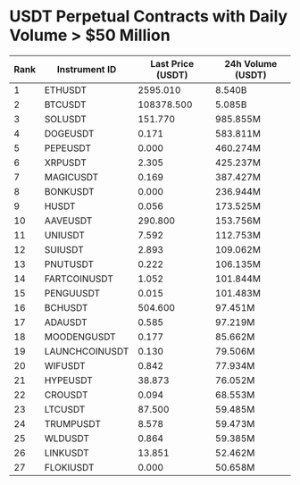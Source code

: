 # USDT Perpetual Contracts with Daily Volume > $50 Million

| Rank | Instrument ID | Last Price (USDT) | 24h Volume (USDT) |
|------|---------------|-------------------|-------------------|
| 1 | ETHUSDT | 2595.010 | 8.540B |
| 2 | BTCUSDT | 108378.500 | 5.085B |
| 3 | SOLUSDT | 151.770 | 985.855M |
| 4 | DOGEUSDT | 0.171 | 583.811M |
| 5 | PEPEUSDT | 0.000 | 460.274M |
| 6 | XRPUSDT | 2.305 | 425.237M |
| 7 | MAGICUSDT | 0.169 | 387.427M |
| 8 | BONKUSDT | 0.000 | 236.944M |
| 9 | HUSDT | 0.056 | 173.525M |
| 10 | AAVEUSDT | 290.800 | 153.756M |
| 11 | UNIUSDT | 7.592 | 112.753M |
| 12 | SUIUSDT | 2.893 | 109.062M |
| 13 | PNUTUSDT | 0.222 | 106.135M |
| 14 | FARTCOINUSDT | 1.052 | 101.844M |
| 15 | PENGUUSDT | 0.015 | 101.483M |
| 16 | BCHUSDT | 504.600 | 97.451M |
| 17 | ADAUSDT | 0.585 | 97.219M |
| 18 | MOODENGUSDT | 0.177 | 85.662M |
| 19 | LAUNCHCOINUSDT | 0.130 | 79.506M |
| 20 | WIFUSDT | 0.842 | 77.934M |
| 21 | HYPEUSDT | 38.873 | 76.052M |
| 22 | CROUSDT | 0.094 | 68.553M |
| 23 | LTCUSDT | 87.500 | 59.485M |
| 24 | TRUMPUSDT | 8.578 | 59.473M |
| 25 | WLDUSDT | 0.864 | 59.385M |
| 26 | LINKUSDT | 13.851 | 52.462M |
| 27 | FLOKIUSDT | 0.000 | 50.658M |

